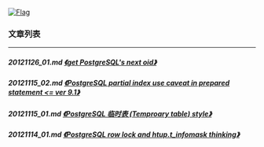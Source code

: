 <a rel=nofollow href=http://info.flagcounter.com/h9V1  ><img src=http://s03.flagcounter.com/count/h9V1/bg_FFFFFF/txt_000000/border_CCCCCC/columns_2/maxflags_12/viewers_0/labels_0/pageviews_0/flags_0/  alt=Flag Counter  border=0  ></a>  
  
### 文章列表  
----  
##### 20121126_01.md   [《get PostgreSQL's next oid》](20121126_01.md)  
##### 20121115_02.md   [《PostgreSQL partial index use caveat in prepared statement <= ver 9.1》](20121115_02.md)  
##### 20121115_01.md   [《PostgreSQL 临时表 (Temproary table) style》](20121115_01.md)  
##### 20121114_01.md   [《PostgreSQL row lock and htup.t_infomask thinking》](20121114_01.md)  
